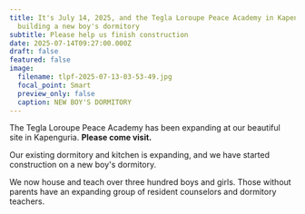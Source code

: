 ```yaml
---
title: It's July 14, 2025, and the Tegla Loroupe Peace Academy in Kapenguria is
  building a new boy's dormitory
subtitle: Please help us finish construction
date: 2025-07-14T09:27:00.000Z
draft: false
featured: false
image:
  filename: tlpf-2025-07-13-03-53-49.jpg
  focal_point: Smart
  preview_only: false
  caption: NEW BOY'S DORMITORY
---
```

The Tegla Loroupe Peace Academy has been expanding at our beautiful site in Kapenguria.  **Please come visit.**

Our existing dormitory and kitchen is expanding, and we have started construction on a new boy's dormitory.

We now house and teach over three hundred boys and girls. Those without parents have an expanding group of resident counselors and dormitory teachers.
